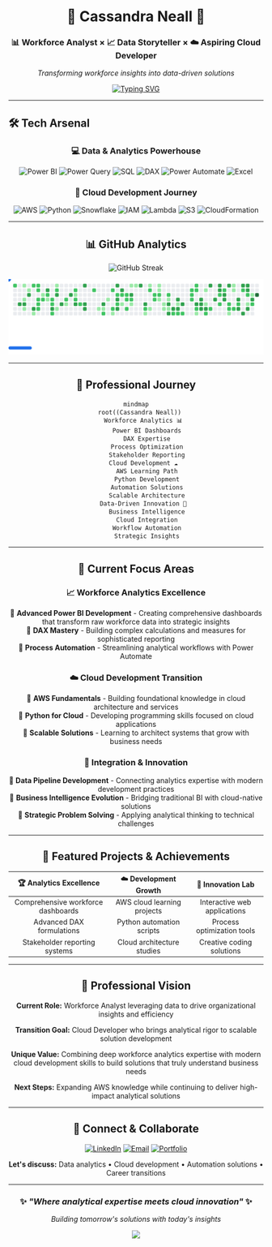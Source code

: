 <div align="center">

# 🌸 Cassandra Neall 🌸
### 📊 Workforce Analyst  × 📈 Data Storyteller × ☁️ Aspiring Cloud Developer
*Transforming workforce insights into data-driven solutions*

[![Typing SVG](https://readme-typing-svg.demolab.com?font=Fira+Code&weight=500&size=18&duration=2000&pause=100&color=9333EA&center=true&vCenter=true&multiline=true&width=600&height=80&lines=Automation+%26+Data+Obsessed;Power+BI+Enthusiast;Leveling+Up+in+the+Cloud)](https://git.io/typing-svg)




</div>

---

## 🛠️ Tech Arsenal

<div align="center">

### 💻 Data & Analytics Powerhouse
![Power BI](https://img.shields.io/badge/Power%20BI-E391D3?style=for-the-badge)
![Power Query](https://img.shields.io/badge/Power%20Query-D074C0?style=for-the-badge)
![SQL](https://img.shields.io/badge/SQL-BC57AD?style=for-the-badge)
![DAX](https://img.shields.io/badge/DAX-A93A9B?style=for-the-badge)
![Power Automate](https://img.shields.io/badge/Power%20Automate-951D88?style=for-the-badge)
![Excel](https://img.shields.io/badge/Excel-820075?style=for-the-badge)

### 🚀 Cloud Development Journey
![AWS](https://img.shields.io/badge/AWS-BB90E2?style=for-the-badge)
![Python](https://img.shields.io/badge/Python-A878D2?style=for-the-badge)
![Snowflake](https://img.shields.io/badge/Snowflake-9660C2?style=for-the-badge)
![IAM](https://img.shields.io/badge/IAM-8348B2?style=for-the-badge)
![Lambda](https://img.shields.io/badge/Lambda-7030A2?style=for-the-badge)
![S3](https://img.shields.io/badge/S3-5E1892?style=for-the-badge)
![CloudFormation](https://img.shields.io/badge/CloudFormation-4B0082?style=for-the-badge)




---

## 📊 GitHub Analytics

<div align="center">

![GitHub Streak](https://github-readme-streak-stats.herokuapp.com/user=neallcassandra&theme=radical&hide_border=true&background=0D1117&stroke=9333EA&ring=EC4899&fire=F59E0B&currStreakLabel=9333EA)

<picture>
  <source media="(prefers-color-scheme: dark)" srcset="images/breakout-dark.svg" />
  <source media="(prefers-color-scheme: light)" srcset="images/breakout-light.svg" />
  <img alt="Breakout Game" src="images/breakout-light.svg" />
</picture>

</div>

---

## 🌟 Professional Journey

<div align="center">

```mermaid
mindmap
  root((Cassandra Neall))
    Workforce Analytics 📊
      Power BI Dashboards
      DAX Expertise
      Process Optimization
      Stakeholder Reporting
    Cloud Development ☁️
      AWS Learning Path
      Python Development
      Automation Solutions
      Scalable Architecture
    Data-Driven Innovation 🚀
      Business Intelligence
      Cloud Integration
      Workflow Automation
      Strategic Insights
```

</div>

---

## 🎯 Current Focus Areas

<div align="center">

### 📈 Workforce Analytics Excellence
🔸 **Advanced Power BI Development** - Creating comprehensive dashboards that transform raw workforce data into strategic insights  
🔸 **DAX Mastery** - Building complex calculations and measures for sophisticated reporting  
🔸 **Process Automation** - Streamlining analytical workflows with Power Automate  

### ☁️ Cloud Development Transition  
🔸 **AWS Fundamentals** - Building foundational knowledge in cloud architecture and services  
🔸 **Python for Cloud** - Developing programming skills focused on cloud applications  
🔸 **Scalable Solutions** - Learning to architect systems that grow with business needs  

### 🔄 Integration & Innovation
🔸 **Data Pipeline Development** - Connecting analytics expertise with modern development practices  
🔸 **Business Intelligence Evolution** - Bridging traditional BI with cloud-native solutions  
🔸 **Strategic Problem Solving** - Applying analytical thinking to technical challenges  

</div>

---

## 🚀 Featured Projects & Achievements

<div align="center">

| 🏆 **Analytics Excellence** | ☁️ **Development Growth** | 🔧 **Innovation Lab** |
|:---:|:---:|:---:|
| Comprehensive workforce dashboards | AWS cloud learning projects | Interactive web applications |
| Advanced DAX formulations | Python automation scripts | Process optimization tools |
| Stakeholder reporting systems | Cloud architecture studies | Creative coding solutions |

</div>

---

## 💫 Professional Vision

**Current Role:** Workforce Analyst leveraging data to drive organizational insights and efficiency

**Transition Goal:** Cloud Developer who brings analytical rigor to scalable solution development  

**Unique Value:** Combining deep workforce analytics expertise with modern cloud development skills to build solutions that truly understand business needs

**Next Steps:** Expanding AWS knowledge while continuing to deliver high-impact analytical solutions

---

## 🎨 Connect & Collaborate

<div align="center">

[![LinkedIn](https://img.shields.io/badge/LinkedIn-0077B5?style=for-the-badge&logo=linkedin&logoColor=white)](your-linkedin)
[![Email](https://img.shields.io/badge/Email-D14836?style=for-the-badge&logo=gmail&logoColor=white)](mailto:your-email)
[![Portfolio](https://img.shields.io/badge/Portfolio-00D9FF?style=for-the-badge&logo=google-chrome&logoColor=white)](your-portfolio)

**Let's discuss:** Data analytics • Cloud development • Automation solutions • Career transitions

</div>

---

<div align="center">

### ✨ *"Where analytical expertise meets cloud innovation"* ✨

*Building tomorrow's solutions with today's insights*

</div>

<div align="center">
  <img src="https://capsule-render.vercel.app/api?type=waving&color=gradient&customColorList=6,11,20&height=100&section=footer&text=Thanks%20for%20visiting!&fontSize=16&fontColor=fff&animation=twinkling"/>
</div>
